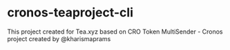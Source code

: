 # cronos-teaproject-cli
This project created for Tea.xyz based on CRO Token MultiSender - Cronos project created by @kharismaprams
